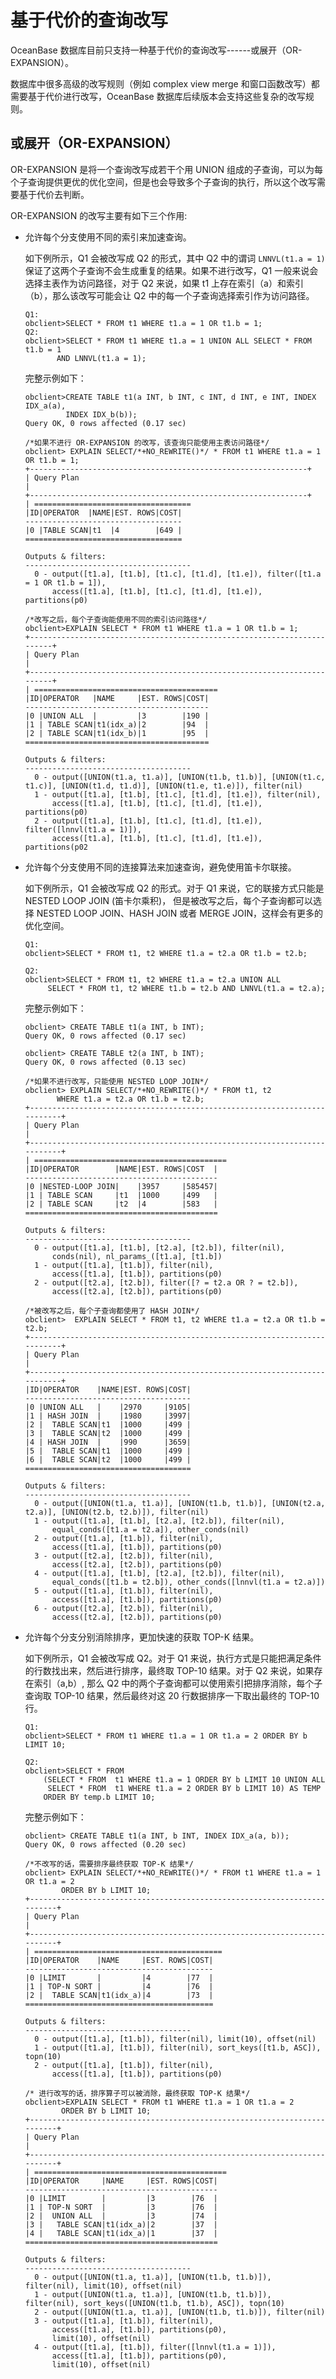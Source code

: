 基于代价的查询改写 
==============================

OceanBase 数据库目前只支持一种基于代价的查询改写------或展开（OR-EXPANSION）。

数据库中很多高级的改写规则（例如 complex view merge 和窗口函数改写）都需要基于代价进行改写，OceanBase 数据库后续版本会支持这些复杂的改写规则。

或展开（OR-EXPANSION） 
--------------------------

OR-EXPANSION 是将一个查询改写成若干个用 UNION 组成的子查询，可以为每个子查询提供更优的优化空间，但是也会导致多个子查询的执行，所以这个改写需要基于代价去判断。

OR-EXPANSION 的改写主要有如下三个作用:

* 允许每个分支使用不同的索引来加速查询。

  如下例所示，Q1 会被改写成 Q2 的形式，其中 Q2 中的谓词 `LNNVL(t1.a = 1)` 保证了这两个子查询不会生成重复的结果。如果不进行改写，Q1 一般来说会选择主表作为访问路径，对于 Q2 来说，如果 t1 上存在索引（a）和索引（b），那么该改写可能会让 Q2 中的每一个子查询选择索引作为访问路径。

      Q1: 
      obclient>SELECT * FROM t1 WHERE t1.a = 1 OR t1.b = 1;
      Q2: 
      obclient>SELECT * FROM t1 WHERE t1.a = 1 UNION ALL SELECT * FROM t1.b = 1 
             AND LNNVL(t1.a = 1);

  

  完整示例如下：

      obclient>CREATE TABLE t1(a INT, b INT, c INT, d INT, e INT, INDEX IDX_a(a), 
               INDEX IDX_b(b));
      Query OK, 0 rows affected (0.17 sec)
      
      /*如果不进行 OR-EXPANSION 的改写，该查询只能使用主表访问路径*/
      obclient> EXPLAIN SELECT/*+NO_REWRITE()*/ * FROM t1 WHERE t1.a = 1 OR t1.b = 1;
      +--------------------------------------------------------------+
      | Query Plan                                                                         |
      +--------------------------------------------------------------+
      | ===================================
      |ID|OPERATOR  |NAME|EST. ROWS|COST|
      -----------------------------------
      |0 |TABLE SCAN|t1  |4        |649 |
      ===================================
      
      Outputs & filters:
      -------------------------------------
        0 - output([t1.a], [t1.b], [t1.c], [t1.d], [t1.e]), filter([t1.a = 1 OR t1.b = 1]),
            access([t1.a], [t1.b], [t1.c], [t1.d], [t1.e]), partitions(p0)
      
      /*改写之后，每个子查询能使用不同的索引访问路径*/
      obclient>EXPLAIN SELECT * FROM t1 WHERE t1.a = 1 OR t1.b = 1;
      +------------------------------------------------------------------------+
      | Query Plan                                                                                         |
      +------------------------------------------------------------------------+
      | =========================================
      |ID|OPERATOR   |NAME     |EST. ROWS|COST|
      -----------------------------------------
      |0 |UNION ALL  |         |3        |190 |
      |1 | TABLE SCAN|t1(idx_a)|2        |94  |
      |2 | TABLE SCAN|t1(idx_b)|1        |95  |
      =========================================
      
      Outputs & filters:
      -------------------------------------
        0 - output([UNION(t1.a, t1.a)], [UNION(t1.b, t1.b)], [UNION(t1.c, t1.c)], [UNION(t1.d, t1.d)], [UNION(t1.e, t1.e)]), filter(nil)
        1 - output([t1.a], [t1.b], [t1.c], [t1.d], [t1.e]), filter(nil),
            access([t1.a], [t1.b], [t1.c], [t1.d], [t1.e]), partitions(p0)
        2 - output([t1.a], [t1.b], [t1.c], [t1.d], [t1.e]), filter([lnnvl(t1.a = 1)]),
            access([t1.a], [t1.b], [t1.c], [t1.d], [t1.e]), partitions(p02

  




<!-- -->

* 允许每个分支使用不同的连接算法来加速查询，避免使用笛卡尔联接。

  如下例所示，Q1 会被改写成 Q2 的形式。对于 Q1 来说，它的联接方式只能是 NESTED LOOP JOIN (笛卡尔乘积)， 但是被改写之后，每个子查询都可以选择 NESTED LOOP JOIN、HASH JOIN 或者 MERGE JOIN，这样会有更多的优化空间。

      Q1: 
      obclient>SELECT * FROM t1, t2 WHERE t1.a = t2.a OR t1.b = t2.b;
      
      Q2: 
      obclient>SELECT * FROM t1, t2 WHERE t1.a = t2.a UNION ALL
           SELECT * FROM t1, t2 WHERE t1.b = t2.b AND LNNVL(t1.a = t2.a);

  

  完整示例如下：

      obclient> CREATE TABLE t1(a INT, b INT);
      Query OK, 0 rows affected (0.17 sec)
      
      obclient> CREATE TABLE t2(a INT, b INT);
      Query OK, 0 rows affected (0.13 sec)
      
      /*如果不进行改写，只能使用 NESTED LOOP JOIN*/
      obclient> EXPLAIN SELECT/*+NO_REWRITE()*/ * FROM t1, t2 
             WHERE t1.a = t2.a OR t1.b = t2.b;
      +--------------------------------------------------------------------------+
      | Query Plan                                                                                          |
      +--------------------------------------------------------------------------+
      | ===========================================
      |ID|OPERATOR        |NAME|EST. ROWS|COST  |
      -------------------------------------------
      |0 |NESTED-LOOP JOIN|    |3957     |585457|
      |1 | TABLE SCAN     |t1  |1000     |499   |
      |2 | TABLE SCAN     |t2  |4        |583   |
      ===========================================
      
      Outputs & filters:
      -------------------------------------
        0 - output([t1.a], [t1.b], [t2.a], [t2.b]), filter(nil),
            conds(nil), nl_params_([t1.a], [t1.b])
        1 - output([t1.a], [t1.b]), filter(nil),
            access([t1.a], [t1.b]), partitions(p0)
        2 - output([t2.a], [t2.b]), filter([? = t2.a OR ? = t2.b]),
            access([t2.a], [t2.b]), partitions(p0)
      
      /*被改写之后，每个子查询都使用了 HASH JOIN*/
      obclient>  EXPLAIN SELECT * FROM t1, t2 WHERE t1.a = t2.a OR t1.b = t2.b;
      +--------------------------------------------------------------------------+
      | Query Plan                                                                                         |
      +--------------------------------------------------------------------------+
      |ID|OPERATOR    |NAME|EST. ROWS|COST|
      -------------------------------------
      |0 |UNION ALL   |    |2970     |9105|
      |1 | HASH JOIN  |    |1980     |3997|
      |2 |  TABLE SCAN|t1  |1000     |499 |
      |3 |  TABLE SCAN|t2  |1000     |499 |
      |4 | HASH JOIN  |    |990      |3659|
      |5 |  TABLE SCAN|t1  |1000     |499 |
      |6 |  TABLE SCAN|t2  |1000     |499 |
      =====================================
      
      Outputs & filters:
      -------------------------------------
        0 - output([UNION(t1.a, t1.a)], [UNION(t1.b, t1.b)], [UNION(t2.a, t2.a)], [UNION(t2.b, t2.b)]), filter(nil)
        1 - output([t1.a], [t1.b], [t2.a], [t2.b]), filter(nil),
            equal_conds([t1.a = t2.a]), other_conds(nil)
        2 - output([t1.a], [t1.b]), filter(nil),
            access([t1.a], [t1.b]), partitions(p0)
        3 - output([t2.a], [t2.b]), filter(nil),
            access([t2.a], [t2.b]), partitions(p0)
        4 - output([t1.a], [t1.b], [t2.a], [t2.b]), filter(nil),
            equal_conds([t1.b = t2.b]), other_conds([lnnvl(t1.a = t2.a)])
        5 - output([t1.a], [t1.b]), filter(nil),
            access([t1.a], [t1.b]), partitions(p0)
        6 - output([t2.a], [t2.b]), filter(nil),
            access([t2.a], [t2.b]), partitions(p0)

  




<!-- -->

* 允许每个分支分别消除排序，更加快速的获取 TOP-K 结果。

  如下例所示，Q1 会被改写成 Q2。对于 Q1 来说，执行方式是只能把满足条件的行数找出来，然后进行排序，最终取 TOP-10 结果。对于 Q2 来说，如果存在索引（a,b）, 那么 Q2 中的两个子查询都可以使用索引把排序消除，每个子查询取 TOP-10 结果，然后最终对这 20 行数据排序一下取出最终的 TOP-10 行。

      Q1: 
      obclient>SELECT * FROM t1 WHERE t1.a = 1 OR t1.a = 2 ORDER BY b LIMIT 10;
      
      Q2: 
      obclient>SELECT * FROM  
          (SELECT * FROM  t1 WHERE t1.a = 1 ORDER BY b LIMIT 10 UNION ALL
           SELECT * FROM  t1 WHERE t1.a = 2 ORDER BY b LIMIT 10) AS TEMP
          ORDER BY temp.b LIMIT 10;

  

  完整示例如下：

      obclient> CREATE TABLE t1(a INT, b INT, INDEX IDX_a(a, b));
      Query OK, 0 rows affected (0.20 sec)
      
      /*不改写的话，需要排序最终获取 TOP-K 结果*/
      obclient> EXPLAIN SELECT/*+NO_REWRITE()*/ * FROM t1 WHERE t1.a = 1 OR t1.a = 2 
              ORDER BY b LIMIT 10;
      +-------------------------------------------------------------------------+
      | Query Plan                                                                                         |
      +-------------------------------------------------------------------------+
      | ==========================================
      |ID|OPERATOR    |NAME     |EST. ROWS|COST|
      ------------------------------------------
      |0 |LIMIT       |         |4        |77  |
      |1 | TOP-N SORT |         |4        |76  |
      |2 |  TABLE SCAN|t1(idx_a)|4        |73  |
      ==========================================
      
      Outputs & filters:
      -------------------------------------
        0 - output([t1.a], [t1.b]), filter(nil), limit(10), offset(nil)
        1 - output([t1.a], [t1.b]), filter(nil), sort_keys([t1.b, ASC]), topn(10)
        2 - output([t1.a], [t1.b]), filter(nil),
            access([t1.a], [t1.b]), partitions(p0)
      
      /* 进行改写的话，排序算子可以被消除，最终获取 TOP-K 结果*/
      obclient>EXPLAIN SELECT * FROM t1 WHERE t1.a = 1 OR t1.a = 2 
              ORDER BY b LIMIT 10;
      +-------------------------------------------------------------------------+
      | Query Plan                                                                                          |
      +-------------------------------------------------------------------------+
      | ===========================================
      |ID|OPERATOR     |NAME     |EST. ROWS|COST|
      -------------------------------------------
      |0 |LIMIT        |         |3        |76  |
      |1 | TOP-N SORT  |         |3        |76  |
      |2 |  UNION ALL  |         |3        |74  |
      |3 |   TABLE SCAN|t1(idx_a)|2        |37  |
      |4 |   TABLE SCAN|t1(idx_a)|1        |37  |
      ===========================================
      
      Outputs & filters:
      -------------------------------------
        0 - output([UNION(t1.a, t1.a)], [UNION(t1.b, t1.b)]), filter(nil), limit(10), offset(nil)
        1 - output([UNION(t1.a, t1.a)], [UNION(t1.b, t1.b)]), filter(nil), sort_keys([UNION(t1.b, t1.b), ASC]), topn(10)
        2 - output([UNION(t1.a, t1.a)], [UNION(t1.b, t1.b)]), filter(nil)
        3 - output([t1.a], [t1.b]), filter(nil),
            access([t1.a], [t1.b]), partitions(p0),
            limit(10), offset(nil)
        4 - output([t1.a], [t1.b]), filter([lnnvl(t1.a = 1)]),
            access([t1.a], [t1.b]), partitions(p0),
            limit(10), offset(nil)

  



